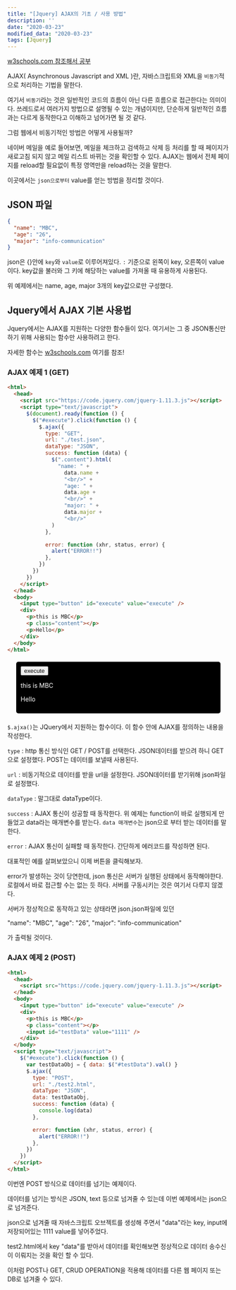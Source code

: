 ```yaml
---
title: "[Jquery] AJAX의 기초 / 사용 방법"
description: ''
date: "2020-03-23"
modified_data: "2020-03-23"
tags: [Jquery]
---
```


<style>
    .test01 {
        border-radius: 5px;
        background-color: black;
        color: white;
        margin: 20px;
        padding: 10px
    }
</style>
<head>
<script src="https://code.jquery.com/jquery-1.11.3.js"></script>
<script type="text/javascript">
    $(document).ready(function() {
            $("#execute").click(function() {
                $.ajax({
                    type: "GET",
                    url:"./test.json",
                    dataType:"JSON",
                    success: function(data) {
                        $(".content").html("name: "+ data.name+"<br/>"
                            +"age: "+ data.age+"<br/>"
                            +"major: "+data.major+"<br/>");
                    },
                    error: function(xhr, status, error) {
                        alert("ERROR!!");
                    }
                })
            })
        })    
</script>
</head>

[w3schools.com 참조해서 공부](https://www.w3schools.com/jquery/jquery_ajax_intro.asp)

AJAX( Asynchronous Javascript and XML )란, 자바스크립트와 XML을 `비동기`적으로 처리하는 기법을 말한다.

여기서 `비동기`라는 것은 일반적인 코드의 흐름이 아닌 다른 흐름으로 접근한다는 의미이다. 쓰레드로서 여러가지 방법으로 설명될 수 있는 개념이지만, 단순하게 일반적인 흐름과는 다르게 동작한다고 이해하고 넘어가면 될 것 같다.

그럼 웹에서 비동기적인 방법은 어떻게 사용될까?

네이버 메일을 예로 들어보면, 메일을 체크하고 검색하고 삭제 등 처리를 할 때 페이지가 새로고침 되지 않고 메일 리스트 바뀌는 것을 확인할 수 있다. AJAX는 웹에서 전체 페이지를 reload할 필요없이 특정 영역만을 reload하는 것을 말한다.

이곳에서는 `json으로부터` value를 얻는 방법을 정리할 것이다.

## JSON 파일

```json
{
  "name": "MBC",
  "age": "26",
  "major": "info-communication"
}
```

json은 {}안에 `key`와 `value`로 이루어져있다. `:` 기준으로 왼쪽이 key, 오른쪽이 value이다. key값을 불러와 그 키에 해당하는 value를 가져올 때 유용하게 사용된다.

위 예제에서는 name, age, major 3개의 key값으로만 구성했다.

## Jquery에서 AJAX 기본 사용법

Jquery에서는 AJAX를 지원하는 다양한 함수들이 있다. 여기서는 그 중 JSON통신만 하기 위해 사용되는 함수만 사용하려고 한다.

자세한 함수는 [w3schools.com](https://www.w3schools.com/jquery/jquery_ref_ajax.asp) 여기를 참조!

### AJAX 예제 1 (GET)

```html
<html>
  <head>
    <script src="https://code.jquery.com/jquery-1.11.3.js"></script>
    <script type="text/javascript">
      $(document).ready(function () {
        $("#execute").click(function () {
          $.ajax({
            type: "GET",
            url: "./test.json",
            dataType: "JSON",
            success: function (data) {
              $(".content").html(
                "name: " +
                  data.name +
                  "<br/>" +
                  "age: " +
                  data.age +
                  "<br/>" +
                  "major: " +
                  data.major +
                  "<br/>"
              )
            },

            error: function (xhr, status, error) {
              alert("ERROR!!")
            },
          })
        })
      })
    </script>
  </head>
  <body>
    <input type="button" id="execute" value="execute" />
    <div>
      <p>this is MBC</p>
      <p class="content"></p>
      <p>Hello</p>
    </div>
  </body>
</html>
```

<body>
    <div class="test01">
        <input type="button" id="execute" value="execute" />
        <div>
            <p>this is MBC</p>
            <p class="content"></p>
            <p>Hello</p>
        </div>
    </div>
</body>

`$.ajxa()`는 JQuery에서 지원하는 함수이다. 이 함수 안에 AJAX를 정의하는 내용을 작성한다.

`type` : http 통신 방식인 GET / POST를 선택한다. JSON데이터를 받으려 하니 GET으로 설정했다. POST는 데이터를 보낼때 사용된다.

`url` : 비동기적으로 데이터를 받을 url을 설정한다. JSON데이터를 받기위해 json파일로 설정했다.

`dataType` : 말그대로 dataType이다.

`success` : AJAX 통신이 성공할 때 동작한다. 위 예제는 function이 바로 실행되게 만들었고 data라는 매개변수를 받는다. `data 매개변수`는 json으로 부터 받는 데이터를 말한다.

`error` : AJAX 통신이 실패할 때 동작한다. 간단하게 에러코드를 작성하면 된다.

대표적인 예를 살펴보았으니 이제 버튼을 클릭해보자.

error가 발생하는 것이 당연한데, json 통신은 서버가 실행된 상태에서 동작해야한다. 로컬에서 바로 접근할 수는 없는 듯 하다. 서버를 구동시키는 것은 여기서 다루지 않겠다.

서버가 정상적으로 동작하고 있는 상태라면 json.json파일에 있던

"name": "MBC",
"age": "26",
"major": "info-communication"

가 출력될 것이다.

### AJAX 예제 2 (POST)

```html
<html>
  <head>
    <script src="https://code.jquery.com/jquery-1.11.3.js"></script>
  </head>
  <body>
    <input type="button" id="execute" value="execute" />
    <div>
      <p>this is MBC</p>
      <p class="content"></p>
      <input id="testData" value="1111" />
    </div>
  </body>
  <script type="text/javascript">
    $("#execute").click(function () {
      var testDataObj = { data: $("#testData").val() }
      $.ajax({
        type: "POST",
        url: "./test2.html",
        dataType: "JSON",
        data: testDataObj,
        success: function (data) {
          console.log(data)
        },

        error: function (xhr, status, error) {
          alert("ERROR!!")
        },
      })
    })
  </script>
</html>
```

이번엔 POST 방식으로 데이터를 넘기는 예제이다.

데이터를 넘기는 방식은 JSON, text 등으로 넘겨줄 수 있는데 이번 예제에서는 json으로 넘겨준다.

json으로 넘겨줄 때 자바스크립트 오브젝트를 생성해 주면서 "data"라는 key, input에 저장되어있는 1111 value를 넣어주었다.

test2.html에서 key "data"를 받아서 데이터를 확인해보면 정상적으로 데이터 송수신이 이뤄지는 것을 확인 할 수 있다.

이처럼 POST나 GET, CRUD OPERATION을 적용해 데이터를 다른 웹 페이지 또는 DB로 넘겨줄 수 있다.
